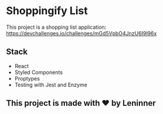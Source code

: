 # Shoppingify List

This project is a shopping list application: https://devchallenges.io/challenges/mGd5VpbO4JnzU6I9l96x

## Stack

- React
- Styled Components
- Proptypes
- Testing with Jest and Enzyme

## This project is made with ❤ by **Leninner**
